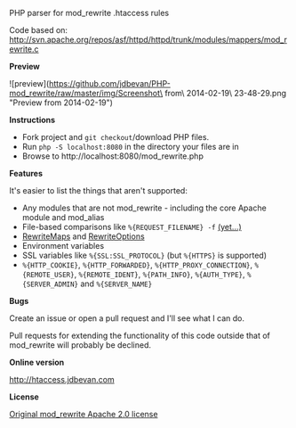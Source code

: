PHP parser for mod_rewrite .htaccess rules

Code based on: http://svn.apache.org/repos/asf/httpd/httpd/trunk/modules/mappers/mod_rewrite.c

**Preview**

![preview](https://github.com/jdbevan/PHP-mod_rewrite/raw/master/img/Screenshot\ from\ 2014-02-19\ 23-48-29.png "Preview from 2014-02-19")

**Instructions**

* Fork project and `git checkout`/download PHP files.
* Run `php -S localhost:8080` in the directory your files are in
* Browse to http://localhost:8080/mod_rewrite.php

**Features**

It's easier to list the things that aren't supported:

* Any modules that are not mod_rewrite - including the core Apache module and mod_alias
* File-based comparisons like `%{REQUEST_FILENAME} -f` [(yet...)](https://github.com/jdbevan/PHP-mod_rewrite/issues/5)
* [RewriteMaps](https://httpd.apache.org/docs/current/mod/mod_rewrite.html#rewritemap) and [RewriteOptions](https://httpd.apache.org/docs/current/mod/mod_rewrite.html#rewriteoptions)
* Environment variables
* SSL variables like `%{SSL:SSL_PROTOCOL}` (but `%{HTTPS}` is supported)
* `%{HTTP_COOKIE}`, `%{HTTP_FORWARDED}`, `%{HTTP_PROXY_CONNECTION}`, `%{REMOTE_USER}`, `%{REMOTE_IDENT}`, `%{PATH_INFO}`, `%{AUTH_TYPE}`, `%{SERVER_ADMIN}` and `%{SERVER_NAME}`

**Bugs**

Create an issue or open a pull request and I'll see what I can do.

Pull requests for extending the functionality of this code outside that of mod_rewrite will probably be declined.

**Online version**

http://htaccess.jdbevan.com

**License**

[Original mod_rewrite Apache 2.0 license](http://www.apache.org/licenses/LICENSE-2.0)


